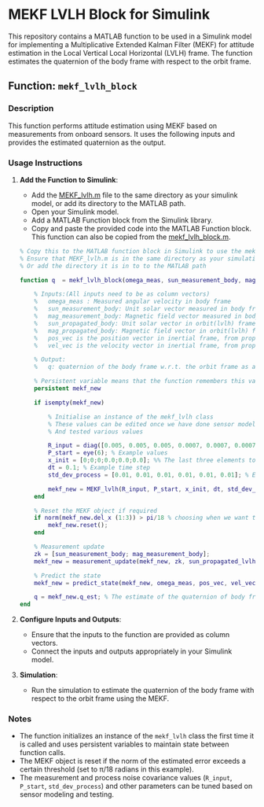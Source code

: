 # MEKF LVLH Block for Simulink

This repository contains a MATLAB function to be used in a Simulink model for implementing a Multiplicative Extended Kalman Filter (MEKF) for attitude estimation in the Local Vertical Local Horizontal (LVLH) frame. The function estimates the quaternion of the body frame with respect to the orbit frame.

## Function: `mekf_lvlh_block`

### Description

This function performs attitude estimation using MEKF based on measurements from onboard sensors. It uses the following inputs and provides the estimated quaternion as the output. 

### Usage Instructions

1. **Add the Function to Simulink**:
   - Add the [MEKF_lvlh.m](./MEKF_lvlh.m) file to the same directory as your simulink model, or add its directory to the MATLAB path.
   - Open your Simulink model.
   - Add a MATLAB Function block from the Simulink library.
   - Copy and paste the provided code into the MATLAB Function block. This function can also be copied from the [mekf_lvlh_block.m](./mekf_lvlh_block.m).
   
   ```matlab
   % Copy this to the MATLAB function block in Simulink to use the mekf_lvlh_block for attitude estimation
   % Ensure that MEKF_lvlh.m is in the same directory as your simulation
   % Or add the directory it is in to to the MATLAB path

   function q  = mekf_lvlh_block(omega_meas, sun_measurement_body, mag_measurement_body, sun_propagated_lvlh, mag_propagated_lvlh, pos_vec, vel_vec)

       % Inputs:(All inputs need to be as column vectors)
       %   omega_meas : Measured angular velocity in body frame
       %   sun_measurement_body: Unit solar vector measured in body frame
       %   mag_measurement_body: Magnetic field vector measured in body frame
       %   sun_propagated_body: Unit solar vector in orbit(lvlh) frame, from propagator
       %   mag_propagated_body: Magnetic field vector in orbit(lvlh) frame, from propagator
       %   pos_vec is the position vector in inertial frame, from propagator
       %   vel_vec is the velocity vector in inertial frame, from propagator

       % Output:
       %   q: quaternion of the body frame w.r.t. the orbit frame as a column vector

       % Persistent variable means that the function remembers this variable between function calls
       persistent mekf_new

       if isempty(mekf_new)

           % Initialise an instance of the mekf_lvlh class
           % These values can be edited once we have done sensor modelling
           % And tested various values

           R_input = diag([0.005, 0.005, 0.005, 0.0007, 0.0007, 0.0007]); % Example values
           P_start = eye(6); % Example values
           x_init = [0;0;0;0.0;0.0;0.0]; %% The last three elements to be replaced by the GYRO BIAS VECTOR *******
           dt = 0.1; % Example time step
           std_dev_process = [0.01, 0.01, 0.01, 0.01, 0.01, 0.01]; % Example values

           mekf_new = MEKF_lvlh(R_input, P_start, x_init, dt, std_dev_process);
       end

       % Reset the MEKF object if required
       if norm(mekf_new.del_x (1:3)) > pi/18 % choosing when we want to reset the del_x and quaternion; this can be changed too
           mekf_new.reset();
       end

       % Measurement update
       zk = [sun_measurement_body; mag_measurement_body];
       mekf_new = measurement_update(mekf_new, zk, sun_propagated_lvlh, mag_propagated_lvlh);

       % Predict the state
       mekf_new = predict_state(mekf_new, omega_meas, pos_vec, vel_vec);

       q = mekf_new.q_est; % The estimate of the quaternion of body frame w.r.t orbit frame
   end
   ```

2. **Configure Inputs and Outputs**:

   - Ensure that the inputs to the function are provided as column vectors.
   - Connect the inputs and outputs appropriately in your Simulink model.

3. **Simulation**:
   - Run the simulation to estimate the quaternion of the body frame with respect to the orbit frame using the MEKF.

### Notes

- The function initializes an instance of the `mekf_lvlh` class the first time it is called and uses persistent variables to maintain state between function calls.
- The MEKF object is reset if the norm of the estimated error exceeds a certain threshold (set to π/18 radians in this example).
- The measurement and process noise covariance values (`R_input`, `P_start`, `std_dev_process`) and other parameters can be tuned based on sensor modeling and testing.
